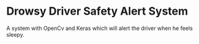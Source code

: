 # Drowsy Driver Safety Alert System
A system with OpenCv and Keras which will alert the driver when he feels sleepy.

